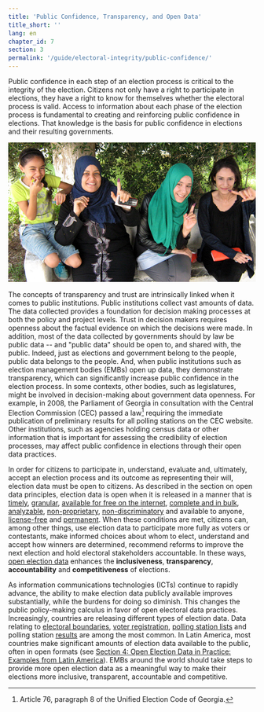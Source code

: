 ```yaml
---
title: 'Public Confidence, Transparency, and Open Data'
title_short: ''
lang: en
chapter_id: 7
section: 3
permalink: '/guide/electoral-integrity/public-confidence/'
---
```


Public confidence in each step of an election process is critical to the integrity of the election. Citizens not only have a right to participate in elections, they have a right to know for themselves whether the electoral process is valid. Access to information about each phase of the election process is fundamental to creating and reinforcing public confidence in elections. That knowledge is the basis for public confidence in elections and their resulting governments.

![NDI Photo, Tunisia election 2014](/assets/images/guide/NDI-Photo-Tunisia-election-2014.jpg)

The concepts of transparency and trust are intrinsically linked when it comes to public institutions. Public institutions collect vast amounts of data. The data collected provides a foundation for decision making processes at both the policy and project levels. Trust in decision makers requires openness about the factual evidence on which the decisions were made. In addition, most of the data collected by governments should by law be public data -- and "public data" should be open to, and shared with, the public. Indeed, just as elections and government belong to the people, public data belongs to the people. And, when public institutions such as election management bodies (EMBs) open up data, they demonstrate transparency, which can significantly increase public confidence in the election process. In some contexts, other bodies, such as legislatures, might be involved in decision-making about government data openness. For example, in 2008, the Parliament of Georgia in consultation with the Central Election Commission (CEC) passed a law[^1] requiring the immediate publication of preliminary results for all polling stations on the CEC website. Other institutions, such as agencies holding census data or other information that is important for assessing the credibility of election processes, may affect public confidence in elections through their open data practices.

In order for citizens to participate in, understand, evaluate and, ultimately, accept an election process and its outcome as representing their will, election data must be open to citizens. As described in the section on open data principles, election data is open when it is released in a manner that is [timely](/en/guide/principles/timely/), [granular](/en/guide/principles/granular/), [available for free on the internet](/en/guide/principles/available-for-free/), [complete and in bulk](/en/guide/principles/complete-and-in-bulk/), [analyzable](/en/guide/principles/analyzable/), [non-proprietary](/en/guide/principles/non-proprietary/), [non-discriminatory](/en/guide/principles/non-discriminatory/) and available to anyone, [license-free](/en/guide/principles/license-free/) and [permanent](/en/guide/principles/permanently-available/). When these conditions are met, citizens can, among other things, use election data to participate more fully as voters or contestants, make informed choices about whom to elect, understand and accept how winners are determined, recommend reforms to improve the next election and hold electoral stakeholders accountable. In these ways, [open election data](/en/guide/electoral-integrity/) enhances the **inclusiveness**, **transparency**, **accountability** and **competitiveness** of elections.

As information communications technologies (ICTs) continue to rapidly advance, the ability to make election data publicly available improves substantially, while the burdens for doing so diminish. This changes the public policy-making calculus in favor of open electoral data practices. Increasingly, countries are releasing different types of election data. Data relating to [electoral boundaries](/en/guide/key-categories/electoral-boundaries/), [voter registration](/en/guide/key-categories/voter-registration/), [polling station lists](/en/guide/key-categories/polling-stations/) and polling station [results](/en/guide/key-categories/election-results/) are among the most common. In Latin America, most countries make significant amounts of election data available to the public, often in open formats (see [Section 4: Open Election Data in Practice: Examples from Latin America](/en/guide/country-examples/)). EMBs around the world should take steps to provide more open election data as a meaningful way to make their elections more inclusive, transparent, accountable and competitive.

[^1]: Article 76, paragraph 8 of the Unified Election Code of Georgia.
